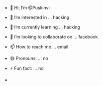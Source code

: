 - 👋 Hi, I’m @Puskinvi
- 👀 I’m interested in ... hacking
  
- 🌱 I’m currently learning ... hacking
- 💞️ I’m looking to collaborate on ... facebook
- 📫 How to reach me ... email
- 😄 Pronouns: ... no
- ⚡ Fun fact: ... no
- 

<!---
Puskinvi/Puskinvi is a ✨ special ✨ repository because its `README.md` (this file) appears on your GitHub profile.
You can click the Preview link to take a look at your changes.
--->
